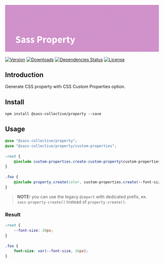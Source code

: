 ![Sass Property](.github/banner.png)

[![Version](https://flat.badgen.net/npm/v/@sass-collective/property)](https://www.npmjs.com/package/@sass-collective/property)
[![Downloads](https://flat.badgen.net/npm/dt/@sass-collective/property)](https://www.npmjs.com/package/@sass-collective/property)
[![Dependencies Status](https://david-dm.org/sass-collective/sass-collective/status.svg?style=flat-square&path=packages/property)](https://david-dm.org/sass-collective/sass-collective?path=packages/property)
[![License](https://flat.badgen.net/github/license/sass-collective/sass-collective)](https://flat.badgen.net/github/license/sass-collective/sass-collective)

## Introduction

Generate CSS property with CSS Custom Properties option.

## Install

    npm install @sass-collective/property --save

## Usage

```scss
@use "@sass-collective/property";
@use "@sass-collective/property/custom-properties";

:root {
    @include custom-properties.create-custom-property(custom-properties.create(--font-size, 20px));
}

.foo {
    @include property.create(color, custom-properties.create(--font-size, 16px));
}
```

> **NOTE:** you can use the legacy `@import` with dedicated prefix, ex. `sass-property-create()` instead of `property.create()`.

### Result

```css
:root {
    --font-size: 20px;
}

.foo {
    font-size: var(--font-size, 16px);
}
```
